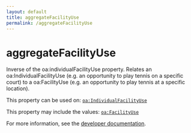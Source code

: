 ```yaml
---
layout: default
title: aggregateFacilityUse
permalink: /aggregateFacilityUse
---
```


# aggregateFacilityUse
Inverse of the oa:individualFacilityUse property. Relates an oa:IndividualFacilityUse (e.g. an opportunity to play tennis on a specific court) to a oa:FacilityUse (e.g. an opportunity to play tennis at a specific location).

This property can be used on: [`oa:IndividualFacilityUse`](https://openactive.io/IndividualFacilityUse)

This property may include the values: [`oa:FacilityUse`](https://openactive.io/FacilityUse)

For more information, see the [developer documentation](https://developer.openactive.io/data-model/types/).